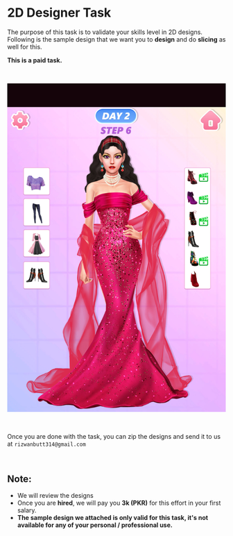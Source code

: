 # 2D Designer Task

The purpose of this task is to validate your skills level in 2D designs. Following is the sample design that we want you to **design** and do **slicing** as well for this.

**This is a paid task.**

<br>

![Alt text](./dressup.jpg?raw=true "Dressup Design Sample")

<br>

Once you are done with the task, you can zip the designs and send it to us at `rizwanbutt314@gmail.com`

<br> 

## Note: 
* We will review the designs
* Once you are **hired**, we will pay you **3k (PKR)** for this effort in your first salary.
*  **The sample design we attached is only valid for this task, it's not available for any of your personal / professional use.**

